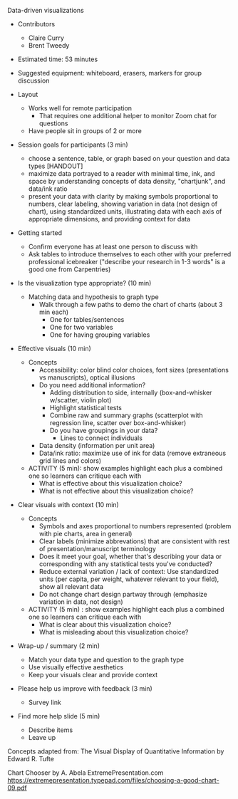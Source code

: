 Data-driven visualizations

- Contributors
	- Claire Curry
	- Brent Tweedy
	
- Estimated time: 53 minutes
- Suggested equipment: whiteboard, erasers, markers for group discussion
- Layout
    - Works well for remote participation
        - That requires one additional helper to monitor Zoom chat for questions
    - Have people sit in groups of 2 or more

- Session goals for participants (3 min)
	- choose a sentence, table, or graph based on your question and data types [HANDOUT]
	- maximize data portrayed to a reader with minimal time, ink, and space by understanding concepts of data density, "chartjunk", and data/ink ratio
	- present your data with clarity by making symbols proportional to numbers, clear labeling, showing variation in data (not design of chart), using standardized units, illustrating data with each axis of appropriate dimensions, and providing context for data

- Getting started
    - Confirm everyone has at least one person to discuss with
    - Ask tables to introduce themselves to each other with your preferred professional icebreaker ("describe your research in 1-3 words" is a good one from Carpentries)

- Is the visualization type appropriate? (10 min)
	- Matching data and hypothesis to graph type
		- Walk through a few paths to demo the chart of charts (about 3 min each)
			- One for tables/sentences
			- One for two variables
			- One for having grouping variables

- Effective visuals (10 min)
	- Concepts
		- Accessibility: color blind color choices, font sizes (presentations vs manuscripts), optical illusions
		- Do you need additional information?
			- Adding distribution to side, internally (box-and-whisker w/scatter, violin plot)
			- Highlight statistical tests
			- Combine raw and summary graphs (scatterplot with regression line, scatter over box-and-whisker)
			- Do you have groupings in your data?
				- Lines to connect individuals
		- Data density (information per unit area)
		- Data/ink ratio: maximize use of ink for data (remove extraneous grid lines and colors)
	- ACTIVITY (5 min): show examples highlight each plus a combined one so learners can critique each with
		- What is effective about this visualization choice?
		- What is not effective about this visualization choice?
- Clear visuals with context (10 min)
	- Concepts
		- Symbols and axes proportional to numbers represented (problem with pie charts, area in general)
		- Clear labels (minimize abbrevations) that are consistent with rest of presentation/manuscript terminology 
		- Does it meet your goal, whether that's describing your data or corresponding with any statistical tests you've conducted?
		- Reduce external variation / lack of context: Use standardized units (per capita, per weight, whatever relevant to your field), show all relevant data
		- Do not change chart design partway through (emphasize variation in data, not design)
	- ACTIVITY  (5 min) : show examples highlight each plus a combined one so learners can critique each with
		- What is clear about this visualization choice?
		- What is misleading about this visualization choice?

- Wrap-up / summary (2 min)
	- Match your data type and question to the graph type
	- Use visually effective aesthetics
	- Keep your visuals clear and provide context

- Please help us improve with feedback (3 min)
	- Survey link

- Find more help slide (5 min)
	- Describe items
	- Leave up

Concepts adapted from:
The Visual Display of Quantitative Information by Edward R. Tufte

Chart Chooser by A. Abela ExtremePresentation.com https://extremepresentation.typepad.com/files/choosing-a-good-chart-09.pdf